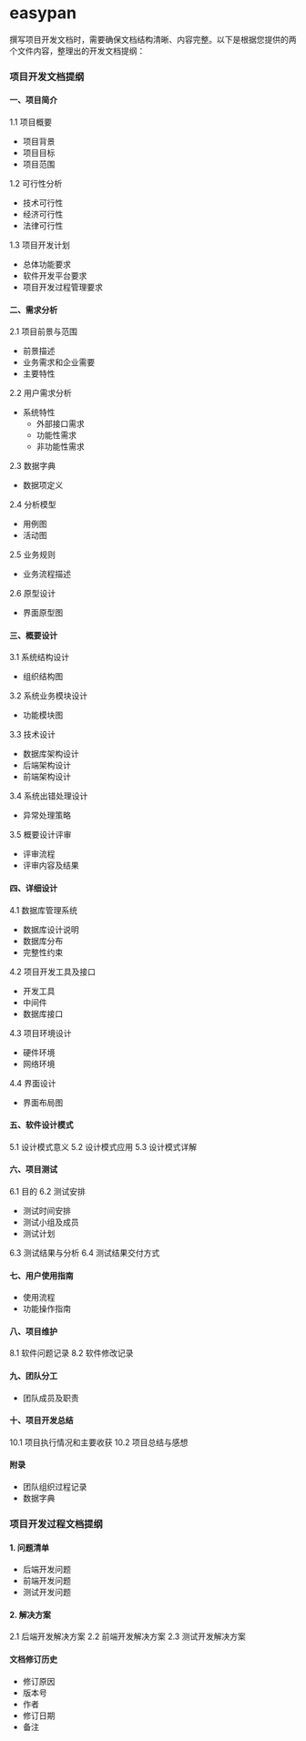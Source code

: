 # easypan
撰写项目开发文档时，需要确保文档结构清晰、内容完整。以下是根据您提供的两个文件内容，整理出的开发文档提纲：

### 项目开发文档提纲

#### 一、项目简介
1.1 项目概要
- 项目背景
- 项目目标
- 项目范围

1.2 可行性分析
- 技术可行性
- 经济可行性
- 法律可行性

1.3 项目开发计划
- 总体功能要求
- 软件开发平台要求
- 项目开发过程管理要求

#### 二、需求分析
2.1 项目前景与范围
- 前景描述
- 业务需求和企业需要
- 主要特性

2.2 用户需求分析
- 系统特性
  - 外部接口需求
  - 功能性需求
  - 非功能性需求

2.3 数据字典
- 数据项定义

2.4 分析模型
- 用例图
- 活动图

2.5 业务规则
- 业务流程描述

2.6 原型设计
- 界面原型图

#### 三、概要设计
3.1 系统结构设计
- 组织结构图

3.2 系统业务模块设计
- 功能模块图

3.3 技术设计
- 数据库架构设计
- 后端架构设计
- 前端架构设计

3.4 系统出错处理设计
- 异常处理策略

3.5 概要设计评审
- 评审流程
- 评审内容及结果

#### 四、详细设计
4.1 数据库管理系统
- 数据库设计说明
- 数据库分布
- 完整性约束

4.2 项目开发工具及接口
- 开发工具
- 中间件
- 数据库接口

4.3 项目环境设计
- 硬件环境
- 网络环境

4.4 界面设计
- 界面布局图

#### 五、软件设计模式
5.1 设计模式意义
5.2 设计模式应用
5.3 设计模式详解

#### 六、项目测试
6.1 目的
6.2 测试安排
- 测试时间安排
- 测试小组及成员
- 测试计划

6.3 测试结果与分析
6.4 测试结果交付方式

#### 七、用户使用指南
- 使用流程
- 功能操作指南

#### 八、项目维护
8.1 软件问题记录
8.2 软件修改记录

#### 九、团队分工
- 团队成员及职责

#### 十、项目开发总结
10.1 项目执行情况和主要收获
10.2 项目总结与感想

#### 附录
- 团队组织过程记录
- 数据字典

### 项目开发过程文档提纲

#### 1. 问题清单
- 后端开发问题
- 前端开发问题
- 测试开发问题

#### 2. 解决方案
2.1 后端开发解决方案
2.2 前端开发解决方案
2.3 测试开发解决方案

#### 文档修订历史
- 修订原因
- 版本号
- 作者
- 修订日期
- 备注
